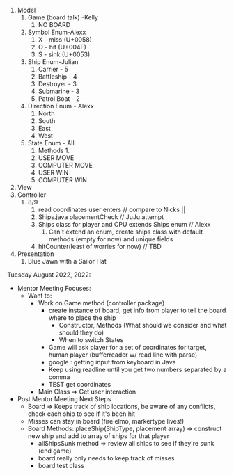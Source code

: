 1. Model
   1. Game (board talk) -Kelly 
      1. NO BOARD 
   2. Symbol Enum-Alexx
      1. X - miss (U+0058)
      2. O - hit (U+004F)
      3. S - sink (U+0053)
   3. Ship Enum-Julian
      1. Carrier - 5
      2. Battleship - 4
      3. Destroyer - 3
      4. Submarine - 3
      5. Patrol Boat - 2
   4. Direction Enum - Alexx
      1. North
      2. South
      3. East
      4. West
   5. State Enum - All
      1. Methods
         1. 
      2. USER MOVE
      3. COMPUTER MOVE
      4. USER WIN
      5. COMPUTER WIN
2. View
3. Controller
   1. 8/9 
      1. read coordinates user enters // compare to Nicks || 
      2. Ships.java placementCheck // JuJu attempt
      3. Ships class for player and CPU extends Ships enum // Alexx
         1. Can't extend an enum, create ships class with default methods (empty for now) and unique fields
      4. hitCounter(least of worries for now) // TBD
4. Presentation
   1. Blue Jawn with a Sailor Hat

Tuesday August 2022, 2022:
- Mentor Meeting Focuses:
  - Want to: 
    - Work on Game method (controller package)
      - create instance of board, get info from player to tell the board where to place the ship 
        - Constructor, Methods (What should we consider and what should they do)
        - When to switch States
      - Game will ask player for a set of coordinates for target, human player (bufferreader w/ read line with parse)
      - google : getting input from keyboard in Java
      - Keep using readline until you get two numbers separated by a comma
      - TEST get coordinates
    - Main Class => Get user interaction
- Post Mentor Meeting Next Steps
  - Board => Keeps track of ship locations, be aware of any conflicts, check each ship to see if it's been hit
  - Misses can stay in board (fire elmo, markertype lives!) 
  - Board Methods: placeShip(ShipType, placement array) => construct new ship and add to array of ships for that player
    - allShipsSunk method => review all ships to see if they're sunk (end game)
    - board really only needs to keep track of misses 
    - board test class 


